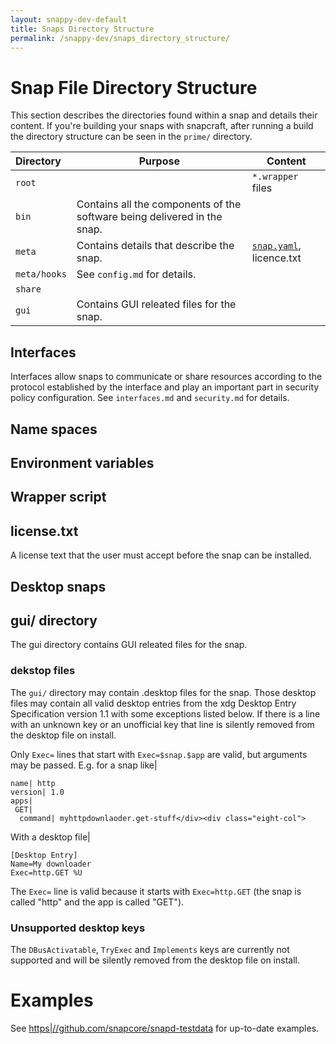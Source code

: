 ```yaml
---
layout: snappy-dev-default
title: Snaps Directory Structure	
permalink: /snappy-dev/snaps_directory_structure/
---
```

# Snap File Directory Structure

This section describes the directories found within a snap and details their content. If you're building your snaps with snapcraft, after running a build the directory structure can be seen in the `prime/` directory. 

Directory | Purpose | Content
:---- | ---- | ----
`root` | | `*.wrapper` files
`bin` | Contains all the components of the software being delivered in the snap.
`meta` | Contains details that describe the snap. | [`snap.yaml`](snap_metadata.txt), licence.txt
`meta/hooks` | See `config.md` for details.
`share` |
`gui` | Contains GUI releated files for the snap.

## Interfaces

Interfaces allow snaps to communicate or share resources according to the protocol established by the interface and play an important part in security policy configuration. See `interfaces.md` and `security.md` for details.

##  Name spaces

## Environment variables

## Wrapper script
	
## license.txt

A license text that the user must accept before the snap can be installed.


##	Desktop snaps
## gui/ directory

The gui directory contains GUI releated files for the snap.

### dekstop files

The `gui/` directory may contain .desktop files for the snap. Those desktop files may contain all valid desktop entries from the xdg Desktop Entry Specification version 1.1 with some exceptions listed below. If there is a line with an unknown key or an unofficial key that line is silently removed from the desktop file on install.

Only `Exec=` lines that start with `Exec=$snap.$app` are valid, but arguments may be passed. E.g. for a snap like|

    name| http
    version| 1.0
    apps|
     GET|
      command| myhttpdownlaoder.get-stuff</div><div class="eight-col">

With a desktop file|

    [Desktop Entry]
    Name=My downloader
    Exec=http.GET %U

The `Exec=` line is valid because it starts with `Exec=http.GET` (the snap is called "http" and the app is called "GET").

### Unsupported desktop keys

The `DBusActivatable`, `TryExec` and `Implements` keys are currently not supported and will be silently removed from the desktop file on install.


# Examples

See [https|//github.com/snapcore/snapd-testdata](https|//github.com/snapcore/snapd-testdata) for up-to-date examples.